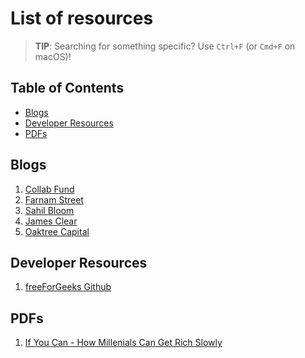 # List of resources
> **TIP**: Searching for something specific? Use `Ctrl+F` (or `Cmd+F` on macOS)!
> 
## Table of Contents
* [Blogs](#blogs)
* [Developer Resources](#developer-resources)
* [PDFs](#pdfs)

## Blogs
1. [Collab Fund](https://collabfund.com/blog/)
2. [Farnam Street](https://fs.blog/blog/)
3. [Sahil Bloom](https://www.sahilbloom.com/newsletter)
4. [James Clear](https://jamesclear.com/articles)
5. [Oaktree Capital](https://www.oaktreecapital.com/insights)

## Developer Resources
1. [freeForGeeks Github](https://github.com/JuanPabloDiaz/freeForGeeks)

## PDFs
1. [If You Can - How Millenials Can Get Rich Slowly](https://www.etf.com/docs/IfYouCan.pdf)
